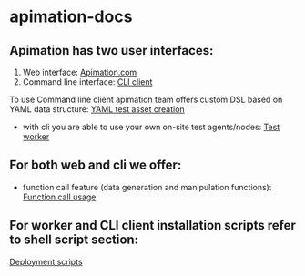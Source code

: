 # apimation-docs

## Apimation has two user interfaces:
1) Web interface: [Apimation.com](https://apimation.com)
2) Command line interface: [CLI client](https://github.com/dlocmelis/apimation-cli-client)

To use Command line client apimation team offers custom DSL based on YAML data structure: [YAML test asset creation](docs/yaml-tests.md)
- with cli you are able to use your own on-site test agents/nodes: [Test worker](docs/nodeInstaller.md)

## For both web and cli we offer:
- function call feature (data generation and manipulation functions): [Function call usage](docs/functionCalls.md)



## For worker and CLI client installation scripts refer to shell script section:
[Deployment scripts](deployment/deploy.md)